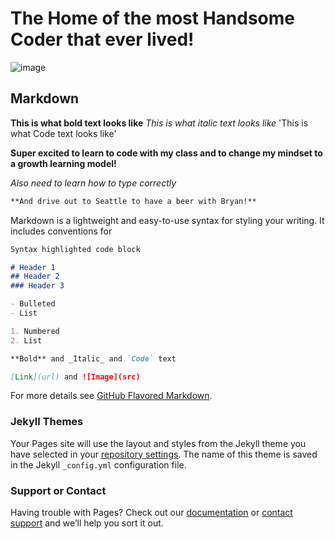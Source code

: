 # The Home of the most Handsome Coder that ever lived!

![image](https://hosannacitychurch.org/wp-content/uploads/2019/11/Terrence-Simms-Hosanna-City-Church-CC-1024x1024.jpg)

## Markdown

**This is what bold text looks like**
_This is what italic text looks like_
'This is what Code text looks like'

**Super excited to learn to code with my class and to change my mindset to a growth learning model!**

_Also need to learn how to type correctly_

```markdown
**And drive out to Seattle to have a beer with Bryan!**
```







Markdown is a lightweight and easy-to-use syntax for styling your writing. It includes conventions for

```markdown
Syntax highlighted code block

# Header 1
## Header 2
### Header 3

- Bulleted
- List

1. Numbered
2. List

**Bold** and _Italic_ and `Code` text

[Link](url) and ![Image](src)
```

For more details see [GitHub Flavored Markdown](https://guides.github.com/features/mastering-markdown/).

### Jekyll Themes

Your Pages site will use the layout and styles from the Jekyll theme you have selected in your [repository settings](https://github.com/TJSOmega/tjsomega.github.io/settings). The name of this theme is saved in the Jekyll `_config.yml` configuration file.

### Support or Contact

Having trouble with Pages? Check out our [documentation](https://docs.github.com/categories/github-pages-basics/) or [contact support](https://github.com/contact) and we’ll help you sort it out.
